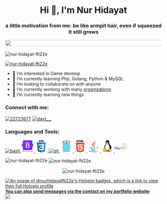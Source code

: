 <h1 align="center">Hi 👋, I'm Nur Hidayat</h1>
<h3 align="center">a little motivation from me: be like armpit hair, even if squeezed it still grows</h3>

<img src="https://i.pinimg.com/736x/6e/e6/38/6ee6383139f9b52dd7bba02deee2c1c8.jpg" width="900" height="80%">

<p align="left"> <img src="https://komarev.com/ghpvc/?username=nur-hidayat-fti22e&label=Profile%20views&color=0e75b6&style=flat" alt="nur-hidayat-fti22e" /> </p>

<p align="left"> <a href="https://github.com/ryo-ma/github-profile-trophy"><img src="https://github-profile-trophy.vercel.app/?username=nur-hidayat-fti22e" alt="nur-hidayat-fti22e" /></a> </p>

- 👀 I’m interested in Game develop
- 🌱 I’m currently learning Php, Golang, Python & MySQL
- 💞️ I’m looking to collaborate on with anyone
- 🔭 I’m currently working with many [organizations](https://coconut.or.id/contact)
- 🌱 I’m currently learning new things

<h3 align="left">Connect with me:</h3>
<p align="left">
<a href="https://stackoverflow.com/users/22723677" target="blank"><img align="center" src="https://raw.githubusercontent.com/rahuldkjain/github-profile-readme-generator/master/src/images/icons/Social/stack-overflow.svg" alt="22723677" height="30" width="40" /></a>
<a href="https://instagram.com/dayt_._" target="blank"><img align="center" src="https://raw.githubusercontent.com/rahuldkjain/github-profile-readme-generator/master/src/images/icons/Social/instagram.svg" alt="dayt_._" height="30" width="40" /></a>
</p>

<h3 align="left">Languages and Tools:</h3>
<p align="left"> <a href="https://www.gnu.org/software/bash/" target="_blank" rel="noreferrer"> <img src="https://www.vectorlogo.zone/logos/gnu_bash/gnu_bash-icon.svg" alt="bash" width="40" height="40"/> </a> <a href="https://getbootstrap.com" target="_blank" rel="noreferrer"> <img src="https://raw.githubusercontent.com/devicons/devicon/master/icons/bootstrap/bootstrap-plain-wordmark.svg" alt="bootstrap" width="40" height="40"/> </a> <a href="https://www.w3schools.com/css/" target="_blank" rel="noreferrer"> <img src="https://raw.githubusercontent.com/devicons/devicon/master/icons/css3/css3-original-wordmark.svg" alt="css3" width="40" height="40"/> </a> <a href="https://git-scm.com/" target="_blank" rel="noreferrer"> <img src="https://www.vectorlogo.zone/logos/git-scm/git-scm-icon.svg" alt="git" width="40" height="40"/> </a> <a href="https://golang.org" target="_blank" rel="noreferrer"> <img src="https://raw.githubusercontent.com/devicons/devicon/master/icons/go/go-original.svg" alt="go" width="40" height="40"/> </a> <a href="https://www.w3.org/html/" target="_blank" rel="noreferrer"> <img src="https://raw.githubusercontent.com/devicons/devicon/master/icons/html5/html5-original-wordmark.svg" alt="html5" width="40" height="40"/> </a> <a href="https://www.java.com" target="_blank" rel="noreferrer"> <img src="https://raw.githubusercontent.com/devicons/devicon/master/icons/java/java-original.svg" alt="java" width="40" height="40"/> </a> <a href="https://www.linux.org/" target="_blank" rel="noreferrer"> <img src="https://raw.githubusercontent.com/devicons/devicon/master/icons/linux/linux-original.svg" alt="linux" width="40" height="40"/> </a> <a href="https://www.mysql.com/" target="_blank" rel="noreferrer"> <img src="https://raw.githubusercontent.com/devicons/devicon/master/icons/mysql/mysql-original-wordmark.svg" alt="mysql" width="40" height="40"/> </a> </p>

<p><img align="left" src="https://github-readme-stats.vercel.app/api/top-langs?username=nur-hidayat-fti22e&show_icons=true&locale=en&layout=compact" alt="nur-hidayat-fti22e" /></p>

<p>&nbsp;<img align="center" src="https://github-readme-stats.vercel.app/api?username=nur-hidayat-fti22e&show_icons=true&locale=en" alt="nur-hidayat-fti22e" /></p>

<p align="center"><img align="center" src="https://github-readme-streak-stats.herokuapp.com/?user=nur-hidayat-fti22e&" alt="nur-hidayat-fti22e" /></p>

<!-- <h2> <img src="https://user-images.githubusercontent.com/65858180/137293079-2440dbff-e887-4b1d-802c-49d49dcfd664.gif" width="30" /> Hi,There! <img src="https://user-images.githubusercontent.com/65858180/137293369-94c631b6-8a17-4256-927a-070da186734c.gif" width="30" /> I Am Horizon </h2>

hello my name is Hori, I come from earth, just contact by phone,, I'm here to survive

a little motivation from me:
be like armpit hair, even if squeezed it still grows




- 👋 Hi, I’m @Nur-Hidayat-FTI22E
- 📫 How to reach me: [Instagram](https://www.instagram.com/dayt_._/)


-->
  [![An image of @nurhidayatfti22e's Holopin badges, which is a link to view their full Holopin profile](https://holopin.me/nurhidayatfti22e)](https://holopin.io/@nurhidayatfti22e)
  <br>
<b>[You can also send messages via the contact on my portfolio website](https://myporto-nur-hidayat.vercel.app/)</b>
  <br>
<img src="https://github.com/MishManners/MishManners/blob/master/MishManners%20Room%20animated.gif?raw=true">
